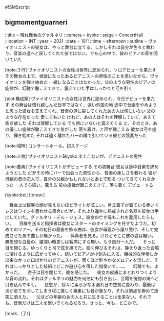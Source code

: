 #!SMSscript

## bigmomentguarneri

::title = 晴れ舞台のグァルネリ
::camera = kyoko
::stage = ConcertHall
::location = INT
::year = 2021
::date = 10/1
::time = afternoon
::outline = ヴァイオリニストの彼女は、やっと舞台に立てる。しかしそれは自分が色々と教わり、音楽の道へと戻してくれた彼ではない。でも心の中で、彼のピアノの音を聞いていた

[note:３行]
ヴァイオリニストの女性は世界に認められ、ソロデビューを果たす
その舞台の上で、世話になったあるピアニストの男性のことを思いながら、ヴァイオリンを弾き始めた
一緒になることはなかった、父のような男性のピアノの旋律が、幻聴で聴こえてきて、震えていた手はしっかりと弓を引く

[plot:構成案]
ヴァイオリニストの女性は世界に認められ、今日デビューを果たす
その舞台は慣れ親しんだ日本ではなく、遠い外国の地
途中で音楽をやめようと思った彼女を支えてくれ、音楽の道に戻してくれたあの人は傍にいない
父のような存在だった
愛してもいた
けれど、あの人はそれを理解していて、あえて突き放した
それは理解している
でも傍にいないと震えてくる
と、そのとき、あの優しい旋律が聴こえてきた気がした
落ち着け、と声が聴こえる
彼女は弓を握り、弾き始めた
それは遠く離れたバーの隅で引いている彼との競奏だった

[note:場所]
コンサートホール。初ステージ

[note:人物]
ヴァイオリニスト$kyoko
出てこないが、ピアニストの男性

[note:要素]
ヴァイオリニストがデビューする
その初舞台
彼女は途中音楽を諦めようとした
だがその時にバーで出会った男性から、音楽の楽しさを教わる
彼が母親の昔の恋人で、自分の父親かもしれないとあとで知る
ついてきてくれなかった
一人で心細い。震える
彼の旋律が聴こえてきて、落ち着く
デビューする

[kyoko:be:]
[:draw:]

　舞台上は観客の顔が見えないほどライトが眩しい。月丘杏子が着ている赤いドレスはワインを思わせる風合いだが、それより遥かに熟成された名器を彼女は手にしていた。グァルネリ・デル・ジェス。彼女の亡き母もこれを愛用したらしい。
　目線を送ると指揮者は彼女にスタートのタイミングを任せたようだ。初めてのツアー。その初日の最後を飾る曲は、彼女が母親から譲り受け、そして完成させたあの曲しか無かった。
　伴奏者を見る。けれどそこに彼の姿は無い。無愛想な白髪の、皺深い眼差しは客席にすら無い。もう自分一人だ。
　そっと目を閉じる。ゆっくりと弓で弦を撫でた。細く伸びるそれは、静まり返った会場に溶けるように広がってゆく。続いてピアノが小刻みに入る。機械的な伴奏しか出来なかった口ばかりのピアニストが、驚くほど鮮やかなメロディを流した。それはしっかりとした技術にどこか遊び心を宿した指使いで……。
　幻聴でも、よかった。
　杏子は目を閉じて、彼を感じた。
　彼女の皮膚にまとわりつくような音の流れ。それはグァルネリの魅力を何倍にも引き出し、会場を恍惚の海へと引き込んでゆく。
　哀愁が、徐々に柔らかな木漏れ日の空気に変わり、最後は炎が全てを消してしまう程に激しく幾重にも音が重なり、それは頂点を極めて唐突に消えた。
　父ほどの年齢のあの人と共に生きることは出来ない。それでも、音楽だけは二人を繋いでくれるだろう。きっと、今も、どこかで。

[mark:（了）]

